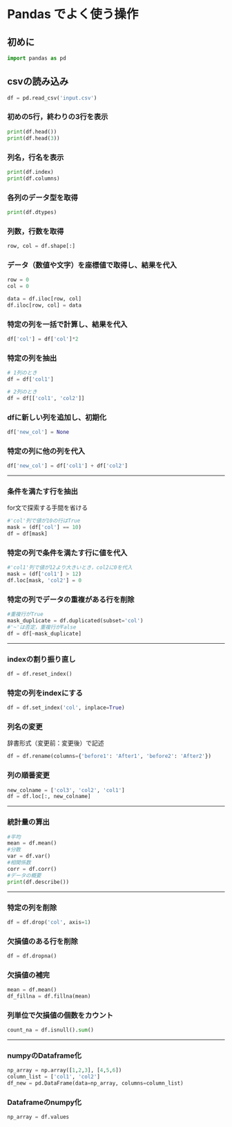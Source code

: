 # Pandas でよく使う操作

## 初めに
```python
import pandas as pd
```

## csvの読み込み
```python
df = pd.read_csv('input.csv')
```

### 初めの5行，終わりの3行を表示
```python
print(df.head())
print(df.head(3))
```

### 列名，行名を表示
```python
print(df.index)
print(df.columns)
```

### 各列のデータ型を取得
```python
print(df.dtypes)
```

### 列数，行数を取得
```python
row, col = df.shape[:]
```

### データ（数値や文字）を座標値で取得し、結果を代入
```python
row = 0
col = 0

data = df.iloc[row, col]
df.iloc[row, col] = data
```

### 特定の列を一括で計算し、結果を代入
```python
df['col'] = df['col']*2
```

### 特定の列を抽出
```python
# 1列のとき
df = df['col1']

# 2列のとき
df = df[['col1', 'col2']]
```

### dfに新しい列を追加し、初期化
```python
df['new_col'] = None
```

### 特定の列に他の列を代入
```python
df['new_col'] = df['col1'] + df['col2']
```

***

### 条件を満たす行を抽出
for文で探索する手間を省ける
```python
#'col'列で値が10の行はTrue
mask = (df['col'] == 10)
df = df[mask]
```

### 特定の列で条件を満たす行に値を代入
```python
#'col1'列で値が12より大きいとき，col2に0を代入
mask = (df['col1'] > 12)
df.loc[mask, 'col2'] = 0
```

### 特定の列でデータの重複がある行を削除
```python
#重複行がTrue
mask_duplicate = df.duplicated(subset='col')
#'~'は否定，重複行がFalse
df = df[~mask_duplicate]
```

***

### indexの割り振り直し
```python
df = df.reset_index()
```

### 特定の列をindexにする
```python
df = df.set_index('col', inplace=True)
```

### 列名の変更
辞書形式（変更前：変更後）で記述
```python
df = df.rename(columns={'before1': 'After1', 'before2': 'After2'})
```

### 列の順番変更
```python
new_colname = ['col3', 'col2', 'col1']
df = df.loc[:, new_colname]
```

***

### 統計量の算出
```python
#平均
mean = df.mean()
#分散
var = df.var()
#相関係数
corr = df.corr()
#データの概要
print(df.describe())
```

***

### 特定の列を削除
```python
df = df.drop('col', axis=1)
```

### 欠損値のある行を削除
```python
df = df.dropna()
```

### 欠損値の補完
```python
mean = df.mean()
df_fillna = df.fillna(mean)
```

### 列単位で欠損値の個数をカウント
```python
count_na = df.isnull().sum()
```

***

### numpyのDataframe化
```python
np_array = np.array([1,2,3], [4,5,6])
column_list = ['col1', 'col2']
df_new = pd.DataFrame(data=np_array, columns=column_list)
```

### Dataframeのnumpy化
```python
np_array = df.values
```